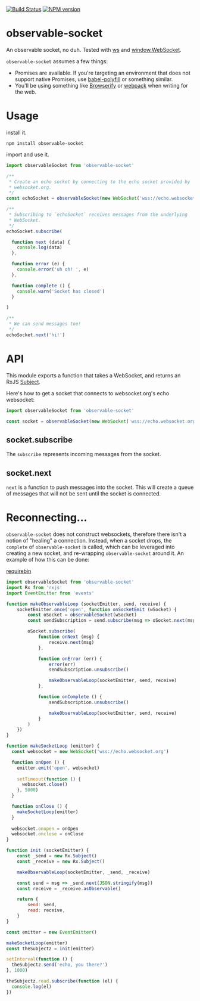 [![Build Status](https://travis-ci.org/killtheliterate/observable-socket.svg?branch=master)](https://travis-ci.org/killtheliterate/observable-socket)
[![NPM version](https://img.shields.io/npm/v/observable-socket.svg)](https://www.npmjs.com/package/observable-socket)

# observable-socket

An observable socket, no duh. Tested with
[ws](https://github.com/websockets/ws) and
[window.WebSocket](https://developer.mozilla.org/en-US/docs/Web/API/WebSocket). 

`observable-socket` assumes a few things:
* Promises are available. If you're targeting an environment that does not
  support native Promises, use
  [babel-polyfill](https://babeljs.io/docs/usage/polyfill/) or something
  similar.
* You'll be using something like [Browserify](http://browserify.org/) or
  [webpack](https://webpack.github.io/) when writing for the web.

# Usage

install it.

```shell
npm install observable-socket
```

import and use it.

```js
import observableSocket from 'observable-socket'

/**
 * Create an echo socket by connecting to the echo socket provided by
 * websocket.org.
 */
const echoSocket = observableSocket(new WebSocket('wss://echo.websocket.org'))

/**
 * Subscribing to `echoSocket` receives messages from the underlying
 * WebSocket.
 */
echoSocket.subscribe(

  function next (data) {
    console.log(data)
  },

  function error (e) {
    console.error('uh oh! ', e)
  },

  function complete () {
    console.warn('Socket has closed')
  }

)

/**
 * We can send messages too!
 */
echoSocket.next('hi!')

```

# API

This module exports a function that takes a WebSocket, and returns an RxJS
[Subject](http://reactivex.io/rxjs/class/es6/Subject.js~Subject.html).

Here's how to get a socket that connects to websocket.org's echo websocket:

```js
import observableSocket from 'observable-socket'

const socket = observableSocket(new WebSocket('wss://echo.websocket.org'))
```

## socket.subscribe

The `subscribe` represents incoming messages from the socket.

## socket.next

`next` is a function to push messages into the socket. This will create
a queue of messages that will not be sent until the socket is connected.

# Reconnecting...

`observable-socket` does not construct websockets, therefore there isn't
a notion of "healing" a connection. Instead, when a socket drops, the
`complete` of `observable-socket` is called, which can be leveraged into
creating a new socket, and re-wrapping `observable-socket` around it. An
example of how this can be done:

[requirebin](http://requirebin.com/?gist=2ec1f61d5404733d6918483730170447)

```javascript
import observableSocket from 'observable-socket'
import Rx from 'rxjs'
import EventEmitter from 'events'

function makeObservableLoop (socketEmitter, send, receive) {
    socketEmitter.once('open', function onSocketEmit (wSocket) {
        const oSocket = observableSocket(wSocket)
        const sendSubscription = send.subscribe(msg => oSocket.next(msg))

        oSocket.subscribe(
            function onNext (msg) {
                receive.next(msg)
            },

            function onError (err) {
                error(err)
                sendSubscription.unsubscribe()

                makeObservableLoop(socketEmitter, send, receive)
            },

            function onComplete () {
                sendSubscription.unsubscribe()

                makeObservableLoop(socketEmitter, send, receive)
            }
        )
    })
}

function makeSocketLoop (emitter) {
  const websocket = new WebSocket('wss://echo.websocket.org')

  function onOpen () {
    emitter.emit('open', websocket)
    
    setTimeout(function () {
      websocket.close()
    }, 5000)
  }

  function onClose () {
    makeSocketLoop(emitter)
  }
  
  websocket.onopen = onOpen
  websocket.onclose = onClose
}

function init (socketEmitter) {
    const _send = new Rx.Subject()
    const _receive = new Rx.Subject()

    makeObservableLoop(socketEmitter, _send, _receive)

    const send = msg => _send.next(JSON.stringify(msg))
    const receive = _receive.asObservable()

    return {
        send: send,
        read: receive,
    }
}

const emitter = new EventEmitter()

makeSocketLoop(emitter)
const theSubjectz = init(emitter)

setInterval(function () {
  theSubjectz.send('echo, you there?')
}, 1000)

theSubjectz.read.subscribe(function (el) {
  console.log(el)
})
```
